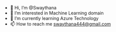 - 👋 Hi, I’m @Swaythana
- 👀 I’m interested in Machine Learning domain
- 🌱 I’m currently learning Azure Technology
- 📫 How to reach me swaythana444@gmail.com

<!---
Swaythana/Swaythana is a ✨ special ✨ repository because its `README.md` (this file) appears on your GitHub profile.
You can click the Preview link to take a look at your changes.
--->

